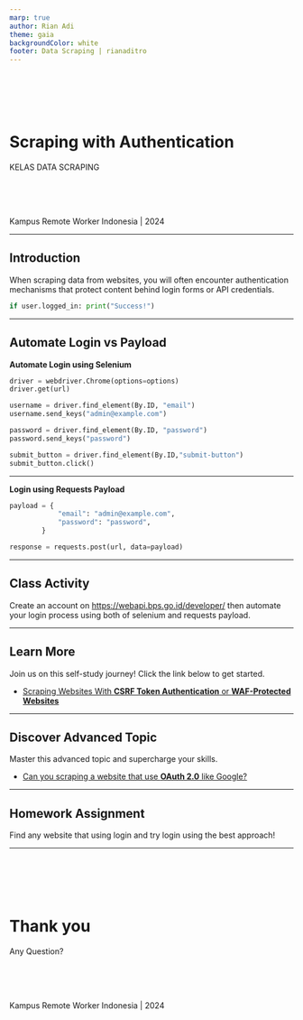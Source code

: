 ```yaml
---
marp: true
author: Rian Adi
theme: gaia
backgroundColor: white
footer: Data Scraping | rianaditro
---
```

<!-- _backgroundColor: grey -->
<!-- _color: white -->
<!-- _paginate: skip -->
<br>
<br>
<br>
<br>

# Scraping with Authentication
KELAS DATA SCRAPING
<!-- <br> -->
<br>
<br>
<br>

Kampus Remote Worker Indonesia | 2024

---
<!-- paginate: true -->
## Introduction
When scraping data from websites, you will often encounter authentication mechanisms that protect content behind login forms or API credentials.

```python
if user.logged_in: print("Success!")
```

---
## Automate Login vs Payload
**Automate Login using Selenium**
```python
driver = webdriver.Chrome(options=options)
driver.get(url)

username = driver.find_element(By.ID, "email")
username.send_keys("admin@example.com")

password = driver.find_element(By.ID, "password")
password.send_keys("password")

submit_button = driver.find_element(By.ID,"submit-button")
submit_button.click()
```
---
**Login using Requests Payload**
```python
payload = {
            "email": "admin@example.com",
            "password": "password",
        }

response = requests.post(url, data=payload)
```
---
## Class Activity
Create an account on https://webapi.bps.go.id/developer/ then automate your login process using both of selenium and requests payload.

---
## Learn More
Join us on this self-study journey! Click the link below to get started.
- [Scraping Websites With **CSRF Token Authentication** or **WAF-Protected Websites**](https://www.zenrows.com/blog/web-scraping-login-python)

---
## Discover Advanced Topic
Master this advanced topic and supercharge your skills.
- [Can you scraping a website that use **OAuth 2.0** like Google?](https://testdriven.io/blog/oauth-python/)

---
## Homework Assignment
Find any website that using login and try login using the best approach!

---
<!-- _backgroundColor: grey -->
<!-- _color: white -->
<!-- _paginate: false -->
<br>
<br>
<br>
<br>

# Thank you
Any Question?
<!-- <br> -->
<br>
<br>
<br>

Kampus Remote Worker Indonesia | 2024

